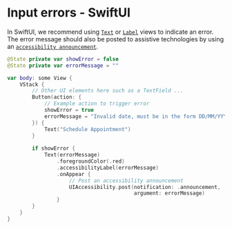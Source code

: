# Input errors - SwiftUI

In SwiftUI, we recommend using [`Text`](https://developer.apple.com/documentation/swiftui/text) or [`Label`](https://developer.apple.com/documentation/swiftui/label) views to indicate an error. The error message should also be posted to assistive technologies by using an [`accessibility announcement`](../Techniques/accessibility-announcement.md).

```swift
@State private var showError = false
@State private var errorMessage = ""

var body: some View {
    VStack {
        // Other UI elements here such as a TextField ...
        Button(action: {
            // Example action to trigger error
            showError = true
            errorMessage = "Invalid date, must be in the form DD/MM/YYYY, for example, 01/01/2000"
        }) {
            Text("Schedule Appointment")
        }
        
        if showError {
            Text(errorMessage)
                .foregroundColor(.red)
                .accessibilityLabel(errorMessage)
                .onAppear {
                    // Post an accessibility announcement
                    UIAccessibility.post(notification: .announcement,
                                         argument: errorMessage)
                }
        }
    }
}
```
